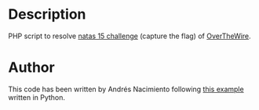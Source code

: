 # Description
PHP script to resolve [natas 15 challenge](http://overthewire.org/wargames/natas/natas15.html) (capture the flag) of [OverTheWire](http://overthewire.org/wargames/natas/).

# Author

This code has been written by Andrés Nacimiento following [this example](https://www.abatchy.com/2016/11/natas-level-14-and-15) written in Python. 


